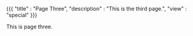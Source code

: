 {{{
"title"       : "Page Three",
"description" : "This is the third page.",
"view"        : "special"
}}}

This is page three.
